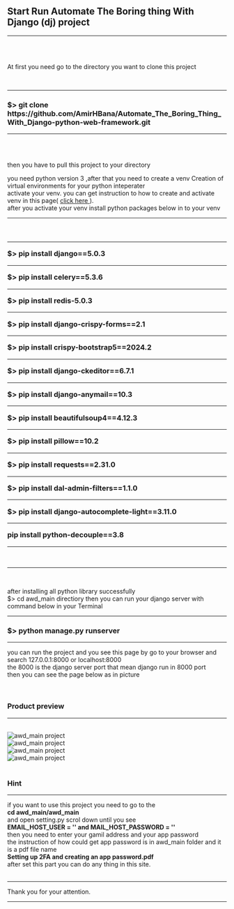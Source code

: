 <h2><strong> Start Run Automate The Boring thing With Django (dj) project </strong></h2>

<hr>
<br><br>

<p> At first you need go to the directory you want to clone this project </p>
<br>

<hr>

<h3><strong> $> git clone https://github.com/AmirHBana/Automate_The_Boring_Thing_With_Django-python-web-framework.git </strong></h3>

<hr>

<br><br>

<p> then you have to pull this project to your directory<br>
  
   you need python version 3
    ,after that you need to create a venv Creation of virtual environments for your python inteperater<br>
  activate your venv. you can get instruction to how to create and activate venv in this page( <a href="https://docs.python.org/3/library/venv.html"> click here </a> ).<br>
  after you activate your venv install python packages below in to your venv
</p>

<hr>

<br>

<h3> <strong> <hr>
        $> pip install django==5.0.3 <br> <hr>
        $> pip install celery==5.3.6 <br> <hr>
        $> pip install  redis-5.0.3 <br> <hr>
        $> pip install django-crispy-forms==2.1 <br> <hr>
        $> pip install crispy-bootstrap5==2024.2 <br> <hr>
        $> pip install django-ckeditor==6.7.1 <br> <hr>
        $> pip install django-anymail==10.3 <br> <hr>
        $> pip install beautifulsoup4==4.12.3 <br> <hr>
        $> pip install pillow==10.2 <br> <hr>
        $> pip install requests==2.31.0 <br> <hr>
        $> pip install dal-admin-filters==1.1.0 <br> <hr>
        $> pip install django-autocomplete-light==3.11.0 <br> <hr>
        pip install python-decouple==3.8 <br> <hr>
</strong> </h3>

<br>

<hr>

<br>

<p> after installing all python library successfully <br>
    $> cd awd_main directiory then
    you can run your django server with command below in your Terminal
</p>


<hr>

<h3> <strong>  $> python manage.py runserver </strong> </h3>

<hr>

<p> you can run the project and you see this page by go to your browser and search 127.0.0.1:8000 or localhost:8000 <br>
    the 8000 is the django server port that mean django run in 8000 port<br>
      then you can see the page below as in picture
</p>

<br>

<h3>Product preview </h3>
<hr>

<br>

<img src="https://github.com/AmirHBana/Automate_The_Boring_Thing_With_Django-python-web-framework-/blob/main/Project_preview_picture/pic1.png" alt="awd_main project" style="max-width: 100%;">

<br>

<img src="https://github.com/AmirHBana/Automate_The_Boring_Thing_With_Django-python-web-framework-/blob/main/Project_preview_picture/pic2.png" alt="awd_main project" style="max-width: 100%;">

<br>

<img src="https://github.com/AmirHBana/Automate_The_Boring_Thing_With_Django-python-web-framework-/blob/main/Project_preview_picture/pic3.png" alt="awd_main project" style="max-width: 100%;">

<br>

<img src="https://github.com/AmirHBana/Automate_The_Boring_Thing_With_Django-python-web-framework-/blob/main/Project_preview_picture/pic4.png" alt="awd_main project" style="max-width: 100%;">

<br>


<br>

<h3> Hint </h3>

<hr>

<p> if you want to use this project  you need to go to the <br>
    <strong> cd awd_main/awd_main </strong> <br>
    and open setting.py scrol down until you see <br> 
    <strong> EMAIL_HOST_USER = ''   and   MAIL_HOST_PASSWORD = '' </strong> <br>
    then you need to enter your gamil address and your app password <br>
    the instruction of how could get app password is in awd_main folder and it is a pdf file name <br>
    <strong> Setting up 2FA and creating an app password.pdf </strong> <br>
    after set this part you can do any thing in this site.<br> <br> <hr>
    Thank you for your attention.
</p>

<hr>


